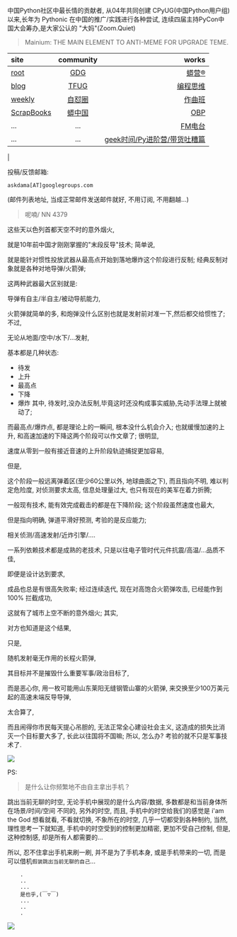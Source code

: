 中国Python社区中最长情的贡献者, 从04年共同创建 CPyUG(中国Python用户组)以来,长年为 Pythonic 在中国的推广/实践进行各种尝试, 连续四届主持PyCon中国大会筹办,是大家公认的 "大妈"(Zoom.Quiet)

> Mainium: THE MAIN ELEMENT TO ANTI-MEME FOR UPGRADE TEME.

| site | community | works |
| :-----| :----: | ----: |
| [root](http://zoomquiet.io/) | [GDG](https://blog.zhgdg.org/) | [蟒营®](https://doc.101.camp/) |
| [blog](https://blog.zoomquiet.io/pages/zoomquiet.html) | [TFUG](http://zh.tfug.world/) | [编程思维](https://py.101.camp/) |
| [weekly](http://weekly.pychina.org/) | [自怼圈](https://du.101.camp/) | [作曲班](https://mu.101.camp/) |
| [ScrapBooks](https://zoomquiet.io/collection.html) | [蟒中国](https://pychina.org/) | [OBP](https://zoomquiet.io/obp/index.html) |
| ... | ... | [FM电台](https://fm.101.camp/) |
| ... | ... | [geek时间/Py进阶营/带货吐糟篇](https://fm.101.camp/2020/geek2py-dama.html) 
 |


投稿/反馈邮箱:

    askdama[AT]googlegroups.com

(邮件列表地址, 
当成正常邮件发送邮件就好, 不用订阅, 不用翻越...)


> ​呢喃/ NN 4379



这些天以色列首都天空不时的意外烟火,

就是10年前中国才刚刚掌握的"末段反导"技术;
简单说,

就是能针对惯性投放武器从最高点开始到落地爆炸这个阶段进行反制;
经典反制对象就是各种对地导弹/火箭弹;

这两种武器最大区别就是:

导弹有自主/半自主/被动导航能力,

火箭弹就简单的多,
和炮弹没什么区别也就是发射前对准一下,然后都交给惯性了;
不过,

无论从地面/空中/水下/...发射,

基本都是几种状态:
+ 待发
+ 上升
+ 最高点
+ 下降
+ 爆炸
其中,
待发时,没办法反制,毕竟这时还没构成事实威胁,先动手法理上就被动了;

而最高点/爆炸点, 都是理论上的一瞬间,
根本没什么机会介入;
也就缓慢加速的上升,
和高速加速的下降这两个阶段可以作文章了;
很明显,

速度从零到一般有接近音速的上升阶段轨迹捕捉更加容易,

但是,

这个阶段一般远离弹着区(至少60公里以外, 地球曲面之下),
而且指向不明,
难以判定危险度,
对侦测要求太高, 信息处理量过大,
也只有现在的美军在着力折腾;



一般现有技术,
能有效完成截击的都是在下降阶段;
这个阶段虽然速度也最大,

但是指向明确,
弹道平滑好预测,
考验的是反应能力;

相关侦测/高速发射/近炸引擎/....

一系列依赖技术都是成熟的老技术,
只是以往电子管时代元件抗震/高温/...品质不佳,

即便是设计达到要求,

成品也总是有很高失败率;
经过连续迭代,
现在对高饱合火箭弹攻击,
已经能作到 100% 拦截成功,

这就有了城市上空不断的意外烟火;
其实,

对方也知道是这个结果,

只是,

随机发射毫无作用的长程火箭弹,

其目标并不是摧毁什么重要军事/政治目标了,

而是恶心你,
用一枚可能用山东莱阳无缝钢管山寨的火箭弹,
来交换至少100万美元起的高速未端反导导弹,

太合算了,

而且闹得你市民每天提心吊胆的,
无法正常全心建设社会主义,
这造成的损失比消灭一个目标要大多了,
长此以往国将不国嘛;
所以,
怎么办?
考验的就不只是军事技术了.




![](http://ydlj.zoomquiet.top/ipic/2021-05-13-zq42-today-card-2105.015.jpeg)



PS:
> 是什么让你频繁地不由自主拿出手机？

跳出当前无聊的时空,
无论手机中展现的是什么内容/数据,
多数都是和当前身体所在场景/时间/空间 不同的,
另外的时空,
而且, 手机中的时空给我们的感觉是
i'am the God
想看就看, 不看就切换,
不象所在的时空, 几乎一切都受到各种制约,
当然,
理性思考一下就知道,
手机中的时空受到的控制更加精密, 更加不受自己控制,
但是, 这种控制感,
却是所有人都需要的...

所以, 
忍不住拿出手机来刷一刷,
并不是为了手机本身, 或是手机带来的一切,
而是可以借机`假装跳出当前无聊的自己`...



```
    .
    ..
    ...
    是也乎,(￣▽￣)
    ...
    ..
    .
```


![](http://ydlj.zoomquiet.top/ipic/2021-04-30-210411DU21.4zip.jpg)


